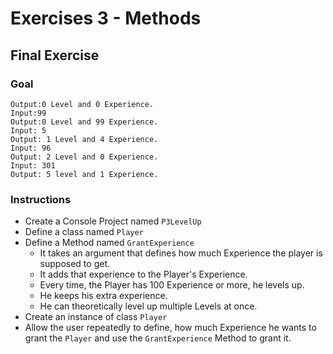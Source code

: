 # Exercises 3 - Methods

## Final Exercise

### Goal
```
Output:0 Level and 0 Experience.
Input:99
Output:0 Level and 99 Experience.
Input: 5
Output: 1 Level and 4 Experience.
Input: 96
Output: 2 Level and 0 Experience.
Input: 301
Output: 5 level and 1 Experience.
```

### Instructions
- Create a Console Project named `P3LevelUp`
- Define a class named `Player`
- Define a Method named `GrantExperience`
  - It takes an argument that defines how much Experience the player is supposed to get.
  - It adds that experience to the Player's Experience.
  - Every time, the Player has 100 Experience or more, he levels up.
  - He keeps his extra experience.
  - He can theoretically level up multiple Levels at once.
- Create an instance of class `Player`
- Allow the user repeatedly to define, how much Experience he wants to grant the `Player` and use the `GrantExperience` Method to grant it.
